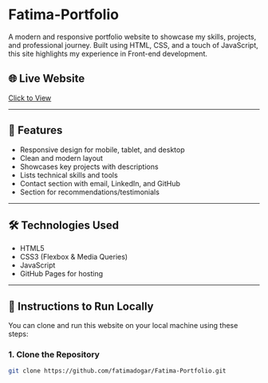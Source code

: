 # Fatima-Portfolio

A modern and responsive portfolio website to showcase my skills, projects, and professional journey. Built using HTML, CSS, and a touch of JavaScript, this site highlights my experience in Front-end development.

## 🌐 Live Website

[Click to View](https://fatimadogar.github.io/Fatima-Portfolio/)

---

## 📌 Features

- Responsive design for mobile, tablet, and desktop
- Clean and modern layout
- Showcases key projects with descriptions
- Lists technical skills and tools
- Contact section with email, LinkedIn, and GitHub
- Section for recommendations/testimonials

---

## 🛠️ Technologies Used

- HTML5  
- CSS3 (Flexbox & Media Queries)
- JavaScript
- GitHub Pages for hosting

---

## 🚀 Instructions to Run Locally

You can clone and run this website on your local machine using these steps:

### 1. Clone the Repository

```bash
git clone https://github.com/fatimadogar/Fatima-Portfolio.git
